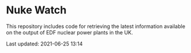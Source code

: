 # Nuke Watch

This repository includes code for retrieving the latest information available on the output of EDF nuclear power plants in the UK.

Last updated: 2021-06-25 13:14